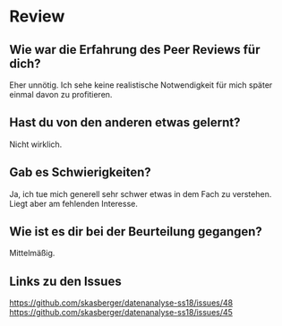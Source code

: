 # Review

## Wie war die Erfahrung des Peer Reviews für dich?
Eher unnötig. Ich sehe keine realistische Notwendigkeit für mich später einmal davon zu profitieren.
## Hast du von den anderen etwas gelernt?
Nicht wirklich.
## Gab es Schwierigkeiten?
Ja, ich tue mich generell sehr schwer etwas in dem Fach zu verstehen. Liegt aber am fehlenden Interesse.
## Wie ist es dir bei der Beurteilung gegangen?
Mittelmäßig.
## Links zu den Issues
https://github.com/skasberger/datenanalyse-ss18/issues/48
https://github.com/skasberger/datenanalyse-ss18/issues/45
